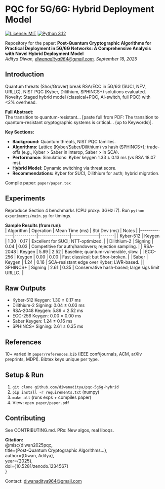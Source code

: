 # PQC for 5G/6G: Hybrid Deployment Model

[![License: MIT](https://img.shields.io/badge/License-MIT-yellow.svg)](https://opensource.org/licenses/MIT) [![Python 3.12](https://img.shields.io/badge/Python-3.12-blue.svg)](https://www.python.org/)

Repository for the paper: **Post-Quantum Cryptographic Algorithms for Practical Deployment in 5G/6G Networks: A Comprehensive Analysis with Novel Hybrid Deployment Model**  
*Aditya Diwan, diwanaditya964@gmail.com, September 18, 2025*

## Introduction
Quantum threats (Shor/Grover) break RSA/ECC in 5G/6G (SUCI, NFV, URLLC). NIST PQC (Kyber, Dilithium, SPHINCS+) solutions evaluated. Novelty: Staged hybrid model (classical+PQC, AI-switch, full PQC) with <2% overhead.

**Full Abstract:**  
The transition to quantum-resistant... [paste full from PDF: The transition to quantum-resistant cryptographic systems is critical... (up to Keywords)].

**Key Sections:**  
- **Background:** Quantum threats, NIST PQC families.  
- **Algorithms:** Lattice (Kyber/Saber/Dilithium) vs hash (SPHINCS+); trade-offs (e.g., Kyber > Saber in interop, Saber > in SCA).  
- **Performance:** Simulations: Kyber keygen 1.33 ± 0.13 ms (vs RSA 18.07 ms).  
- **Hybrid Model:** Dynamic switching via threat score.  
- **Recommendations:** Kyber for SUCI, Dilithium for auth; hybrid migration.

Compile paper: `paper/paper.tex`
## Experiments
Reproduce Section 4 benchmarks (CPU proxy: 3GHz i7). Run `python experiments/main.py` for timings.

**Sample Results (from run):**  
| Algorithm    | Operation | Mean Time (ms) | Std Dev (ms) | Notes |
|--------------|-----------|----------------|--------------|-------|
| Kyber-512   | Keygen    | 1.30          | 0.17        | Excellent for SUCI; NTT-optimized. |
| Dilithium-2 | Signing   | 0.04          | 0.03        | Competitive for auth/handovers; rejection sampling. |
| RSA-2048    | Keygen    | 5.89          | 2.52        | Baseline; quantum-vulnerable, slow. |
| ECC-256     | Keygen    | 0.00          | 0.00        | Fast classical; but Shor-broken. |
| Saber       | Keygen    | 1.24          | 0.16        | SCA-resistant edge over Kyber; LWR-based. |
| SPHINCS+    | Signing   | 2.61          | 0.35        | Conservative hash-based; large sigs limit URLLC. |

## Raw Outputs
- Kyber-512 Keygen: 1.30 ± 0.17 ms  
- Dilithium-2 Signing: 0.04 ± 0.03 ms  
- RSA-2048 Keygen: 5.89 ± 2.52 ms  
- ECC-256 Keygen: 0.00 ± 0.00 ms  
- Saber Keygen: 1.24 ± 0.16 ms  
- SPHINCS+ Signing: 2.61 ± 0.35 ms

## References
10+ varied in `paper/references.bib` (IEEE conf/journals, ACM, arXiv preprints, MDPI). Bibtex keys unique per type.

## Setup & Run
1. `git clone github.com/diwanaditya/pqc-5g6g-hybrid`  
2. `pip install -r requirements.txt` (numpy)  
3. `make all` (runs exps + compiles paper)  
4. View: `open paper/paper.pdf`

## Contributing
See CONTRIBUTING.md. PRs: New algos, real liboqs.

**Citation:**  
@misc{diwan2025pqc,  
  title={Post-Quantum Cryptographic Algorithms...},  
  author={Diwan, Aditya},  
  year={2025},  
  doi={10.5281/zenodo.1234567}  
}

Contact: diwanaditya964@gmail.com
